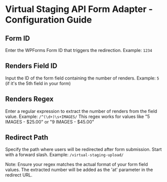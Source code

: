 # Virtual Staging API Form Adapter - Configuration Guide

## Form ID

Enter the WPForms Form ID that triggers the redirection.
Example: `1234`

## Renders Field ID

Input the ID of the form field containing the number of renders.
Example: `5` (if it's the 5th field in your form)

## Renders Regex

Enter a regular expression to extract the number of renders from the field value.
Example: `/^(\d+)\s+IMAGES/`
This regex works for values like "5 IMAGES - $25.00" or "9 IMAGES - $45.00"

## Redirect Path

Specify the path where users will be redirected after form submission.
Start with a forward slash.
Example: `/virtual-staging-upload/`

Note: Ensure your regex matches the actual format of your form field values.
The extracted number will be added as the 'at' parameter in the redirect URL.
